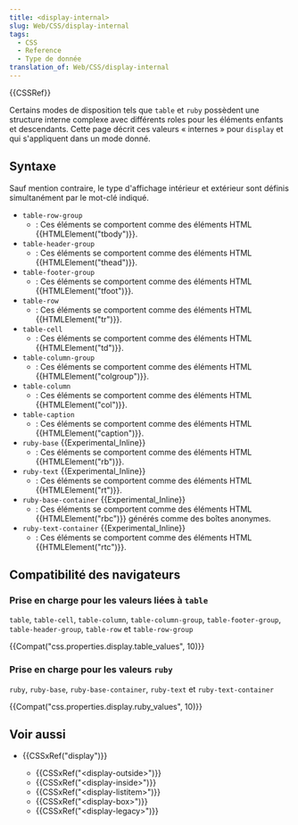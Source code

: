```yaml
---
title: <display-internal>
slug: Web/CSS/display-internal
tags:
  - CSS
  - Reference
  - Type de donnée
translation_of: Web/CSS/display-internal
---
```

{{CSSRef}}

Certains modes de disposition tels que `table` et `ruby` possèdent une structure interne complexe avec différents roles pour les éléments enfants et descendants. Cette page décrit ces valeurs « internes » pour `display` et qui s'appliquent dans un mode donné.

## Syntaxe

Sauf mention contraire, le type d'affichage intérieur et extérieur sont définis simultanément par le mot-clé indiqué.

- `table-row-group`
  - : Ces éléments se comportent comme des éléments HTML {{HTMLElement("tbody")}}.
- `table-header-group`
  - : Ces éléments se comportent comme des éléments HTML {{HTMLElement("thead")}}.
- `table-footer-group`
  - : Ces éléments se comportent comme des éléments HTML {{HTMLElement("tfoot")}}.
- `table-row`
  - : Ces éléments se comportent comme des éléments HTML {{HTMLElement("tr")}}.
- `table-cell`
  - : Ces éléments se comportent comme des éléments HTML {{HTMLElement("td")}}.
- `table-column-group`
  - : Ces éléments se comportent comme des éléments HTML {{HTMLElement("colgroup")}}.
- `table-column`
  - : Ces éléments se comportent comme des éléments HTML {{HTMLElement("col")}}.
- `table-caption`
  - : Ces éléments se comportent comme des éléments HTML {{HTMLElement("caption")}}.
- `ruby-base` {{Experimental_Inline}}
  - : Ces éléments se comportent comme des éléments HTML {{HTMLElement("rb")}}.
- `ruby-text` {{Experimental_Inline}}
  - : Ces éléments se comportent comme des éléments HTML {{HTMLElement("rt")}}.
- `ruby-base-container` {{Experimental_Inline}}
  - : Ces éléments se comportent comme des éléments HTML {{HTMLElement("rbc")}} générés comme des boîtes anonymes.
- `ruby-text-container` {{Experimental_Inline}}
  - : Ces éléments se comportent comme des éléments HTML {{HTMLElement("rtc")}}.

## Compatibilité des navigateurs

### Prise en charge pour les valeurs liées à `table`

`table`, `table-cell`, `table-column`, `table-column-group`, `table-footer-group`, `table-header-group`, `table-row` et `table-row-group`

{{Compat("css.properties.display.table_values", 10)}}

### Prise en charge pour les valeurs `ruby`

`ruby`, `ruby-base`, `ruby-base-container`, `ruby-text` et `ruby-text-container`

{{Compat("css.properties.display.ruby_values", 10)}}

## Voir aussi

- {{CSSxRef("display")}}

  - {{CSSxRef("&lt;display-outside&gt;")}}
  - {{CSSxRef("&lt;display-inside&gt;")}}
  - {{CSSxRef("&lt;display-listitem&gt;")}}
  - {{CSSxRef("&lt;display-box&gt;")}}
  - {{CSSxRef("&lt;display-legacy&gt;")}}
